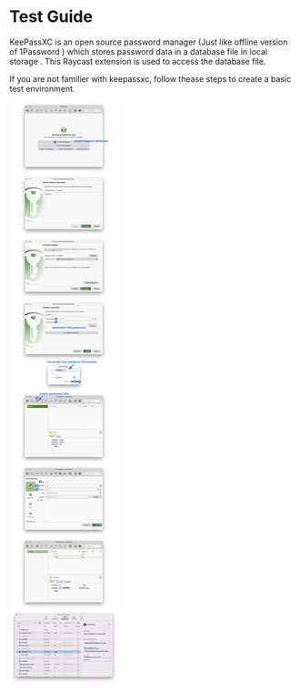 # Test Guide

KeePassXC is an open source password manager (Just like offline version of 1Password ) which stores password data in a database file in local storage . This Raycast extension is used to access the database file.

If you are not familier with keepassxc, follow thease steps to create a basic test environment.

![img](media/createDatabase.png)
